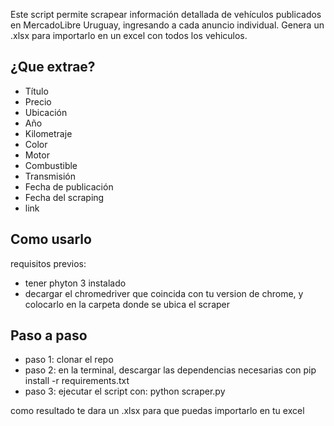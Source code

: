 Este script permite scrapear información detallada de vehículos publicados en MercadoLibre Uruguay, ingresando a cada anuncio individual. 
Genera un .xlsx para importarlo en un excel con todos los vehiculos.

## ¿Que extrae?
- Título
- Precio
- Ubicación 
- Año
- Kilometraje
- Color
- Motor
- Combustible
- Transmisión
- Fecha de publicación
- Fecha del scraping
- link

## Como usarlo

requisitos previos:
- tener phyton 3 instalado
- decargar el chromedriver que coincida con tu version de chrome, y colocarlo en la carpeta donde se ubica el scraper

## Paso a paso
- paso 1: clonar el repo
- paso 2: en la terminal, descargar las dependencias necesarias con pip install -r requirements.txt
- paso 3: ejecutar el script con: python scraper.py

como resultado te dara un .xlsx para que puedas importarlo en tu excel
